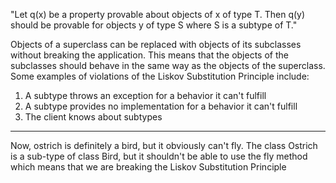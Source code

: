 "Let q(x) be a property provable about objects of x of type T. Then q(y) should be provable for objects y of type S where S is a subtype of T."

Objects of a superclass can be replaced with objects of its subclasses without breaking the application. This means that the objects of the subclasses should behave in the same way as the objects of the superclass.
Some examples of violations of the Liskov Substitution Principle include: 
1. A subtype throws an exception for a behavior it can't fulfill
2. A subtype provides no implementation for a behavior it can't fulfill
3. The client knows about subtypes

----------

Now, ostrich is definitely a bird, but it obviously can't fly. The class Ostrich is a sub-type of class Bird, but it shouldn't be able to use the fly method which means that we are breaking the Liskov Substitution Principle
